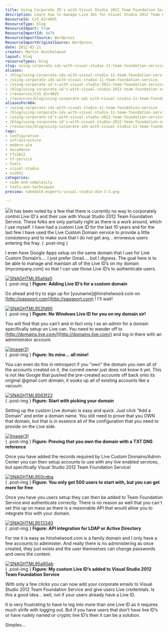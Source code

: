 ```yaml
---
title: Using Corporate ID's with Visual Studio 2012 Team Foundation Service
description: Learn how to manage Live IDs for Visual Studio 2012 Team Foundation Service with custom domains, ensuring secure and efficient user authentication.
ResourceId: Cx5_dJr48V5
ResourceType: blog
ResourceImport: true
ResourceImportId: 4474
ResourceImportSource: Wordpress
ResourceImportOriginalSource: Wordpress
date: 2012-02-21
creator: Martin Hinshelwood
layout: blog
resourceTypes: blog
slug: using-corporate-ids-with-visual-studio-11-team-foundation-service
aliases:
- /blog/using-corporate-ids-with-visual-studio-11-team-foundation-service
- /using-corporate-ids-with-visual-studio-11-team-foundation-service
- /using-corporate-id's-with-visual-studio-2012-team-foundation-service
- /blog/using-corporate-id's-with-visual-studio-2012-team-foundation-service
- /resources/Cx5_dJr48V5
- /resources/blog/using-corporate-ids-with-visual-studio-11-team-foundation-service
aliasesFor404:
- /using-corporate-ids-with-visual-studio-11-team-foundation-service
- /blog/using-corporate-ids-with-visual-studio-11-team-foundation-service
- /using-corporate-id's-with-visual-studio-2012-team-foundation-service
- /blog/using-corporate-id's-with-visual-studio-2012-team-foundation-service
- /resources/blog/using-corporate-ids-with-visual-studio-11-team-foundation-service
tags:
- configuration
- infrastructure
- modern-alm
- nwcadence
- tfs2012
- tf-service
- tools
- visual-studio
- vs2012
categories:
- code-and-complexity
- tools-and-techniques
preview: nakedalm-experts-visual-studio-alm-3-3.png

---
```

![](images/image_thumb1.png)It has been noted by a few that there is currently no way to corporately control Live ID's and their use with Visual Studio 2012 Team Foundation Service. These folks are only partially right as there is a work around, which I use myself. I have had a custom Live ID for the last 10 years and for the last few I have used the Live Custom Domain service to provide a little consistency and to make sure that I do not get any… erroneous users entering the fray.
{ .post-img }

I even have Google Apps setup on the same domain that I use for Live Custom Domain’s…. I just prefer Gmail…. but I digress. The goal here is to be able to manage and maintain all of the Live ID’s on my domain (mycompany.com) so that I can use those Live ID’s to authenticate users.

[![SNAGHTML95afda0](images/SNAGHTML95afda0_thumb-9-9.png "SNAGHTML95afda0")](http://blog.hinshelwood.com/files/2012/02/SNAGHTML95afda0.png)  
{ .post-img }
**Figure: Adding Live ID’s for a custom domain**

Go ahead and try to sign up for \[youname\]@hinshelwood.com on [http://passport.com](http://passport.com) ! I’ll wait!

[![SNAGHTML952fd90](images/SNAGHTML952fd90_thumb-6-6.png "SNAGHTML952fd90")](http://blog.hinshelwood.com/files/2012/02/SNAGHTML952fd90.png)  
{ .post-img }
**Figure: No Windows Live ID for you on my domain sir!**

You will find that you can't and in fact only I as an admin for a domain specifically setup on Live can. You need to wander off to  [http://domains.live.com/](http://domains.live.com/) and log in there with an administrator account.

[![Image(2)](images/Image2_thumb-1-1.png "Image(2)")](http://blog.hinshelwood.com/files/2012/02/Image2.png)  
{ .post-img }
**Figure: Its mine... all mine!**

You can even do this in retrospect if you "own" the domain you own all of the accounts created on it, the current owner just does not know it yet. This is not like Google that pushed the pre-created accounts off back onto its original @gmail.com domain, it sooks up all of existing accounts like a vacuum.

[![SNAGHTML9563f22](images/SNAGHTML9563f22_thumb-7-7.png "SNAGHTML9563f22")](http://blog.hinshelwood.com/files/2012/02/SNAGHTML9563f22.png)  
{ .post-img }
**Figure: Start with picking your domain**

Setting up the custom Live domain is easy and quick. Just click “Add a Domain” and enter a domain name. You still need to prove that you OWN that domain, but that is in essence all of the configuration that you need to provide on the Live side.

[![Image(3)](images/Image3_thumb-2-2.png "Image(3)")](http://blog.hinshelwood.com/files/2012/02/Image3.png)  
{ .post-img }
**Figure: Proving that you own the domain with a TXT DNS reference**

Once you have added the records required by Live Custom Domains/Admin Center you can then setup accounts to use with any live enabled services, but specifically Visual Studio 2012 Team Foundation Service!

[![SNAGHTML950cdba](images/SNAGHTML950cdba_thumb-4-4.png "SNAGHTML950cdba")](http://blog.hinshelwood.com/files/2012/02/SNAGHTML950cdba.png)  
{ .post-img }
**Figure: You only get 500 users to start with, but you can get more for free**

Once you have you users setup they can then be added to Team Foundation Service and authenticate correctly. There is no reason as well that you can't set this up on mass as there is a reasonable API that would allow you to integrate this with your domain.

[![SNAGHTML9513340](images/SNAGHTML9513340_thumb-5-5.png "SNAGHTML9513340")](http://blog.hinshelwood.com/files/2012/02/SNAGHTML9513340.png)  
{ .post-img }
**Figure: API integration for LDAP or Active Directory**

For me it is easy as hinshelwood.com is a family domain and I only have a few accounts to administer. And really there is no administering as once created, they just exists and the user themselves can change passwords and owns the content.

[![SNAGHTML95a90ab](images/SNAGHTML95a90ab_thumb-8-8.png "SNAGHTML95a90ab")](http://blog.hinshelwood.com/files/2012/02/SNAGHTML95a90ab.png)  
{ .post-img }
**Figure: My custom Live ID’s added to Visual Studio 2012 Team Foundation Service**

With only a few clicks you can now add your corporate emails to Visual Studio 2012 Team Foundation Service and give users Live credentials. Is this a good idea… well, not if your users already have a Live ID.

It is very frustrating to have to log into more than one Live ID as it requires much strife with logging out. But if you have users that don’t have live ID’s or have rudely named or cryptic live ID’s then it can be a solution.

Simples...
